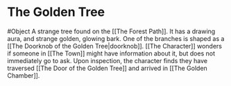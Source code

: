 # The Golden Tree
#Object
A strange tree found on the [[The Forest Path]]. It has a drawing aura, and strange golden, glowing bark. One of the branches is shaped as a [[The Doorknob of the Golden Tree|doorknob]]. [[The Character]] wonders if someone in [[The Town]] might have information about it, but does not immediately go to ask. Upon inspection, the character finds they have traversed [[The Door of the Golden Tree]] and arrived in [[The Golden Chamber]].
